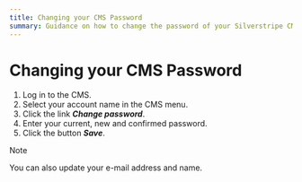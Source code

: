 ```yaml
---
title: Changing your CMS Password
summary: Guidance on how to change the password of your Silverstripe CMS account.
---
```


# Changing your CMS Password

1. Log in to the CMS.
2. Select your account name in the CMS menu.
3. Click the link ***Change password***.
4. Enter your current, new and confirmed password.
5. Click the button ***Save***.

> [!NOTE]
> You can also update your e-mail address and name.
